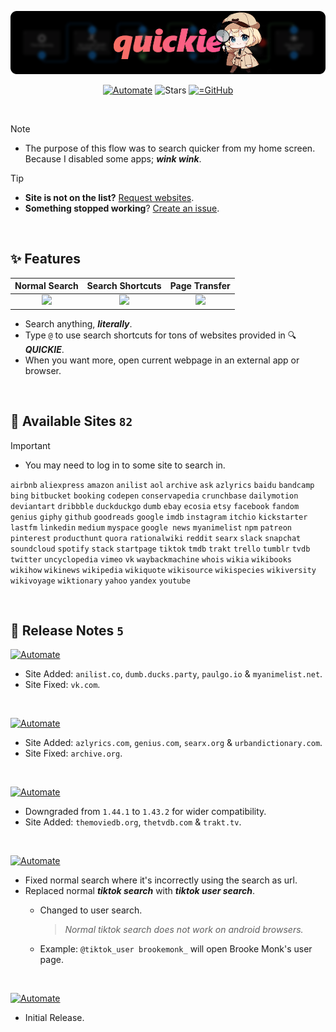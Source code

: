 <center><div align="center">

![Quickie](../.github/media/quickie/banner.png)

<a href="https://llamalab.com/automate/community/flows/48931"><img alt="Automate" src="https://img.shields.io/badge/Download-20B2AA?style=for-the-badge&color=16423C&logo=robotframework&logoColor=16423C&labelColor=C4DAD2"></a>
<img alt="Stars" src="https://img.shields.io/github/stars/rahaaatul/automate-flows?style=for-the-badge&label=Stars&logo=apachespark&logoColor=ff99c8&color=1b263b&labelColor=0d1b2a"></img>
<a href="https://github.com/rahaaatul/automate-flows/raw/refs/heads/main/Quickie/%F0%9F%94%8D%20Quickie.flo"><img alt="=GitHub" src="https://img.shields.io/badge/Download-20B2AA?style=for-the-badge&color=393646&logo=github&logoColor=393646&labelColor=F4EEE0"></a>
<!-- <img alt="forks" src="https://img.shields.io/github/forks/rahaaatul/automate-flows?style=for-the-badge&label=Forks&logo=stackshare&logoColor=green&color=0AC18E"></img> -->

</div></center>

<br>

> [!NOTE]
>
> - The purpose of this flow was to search quicker from my home screen.
> Because I disabled some apps; **_wink wink_**.

> [!TIP]
>
> - **Site is not on the list?** [Request websites](https://github.com/rahaaatul/automate-flows/discussions/9).
> - **Something stopped working**? [Create an issue](https://github.com/rahaaatul/automate-flows/issues).

<br>

## ✨ Features

| Normal Search | Search Shortcuts | Page Transfer |
|:---:|:---:|:---:|
|<a href="https://imgur.com/EOoS9zH"><img src="https://i.imgur.com/EOoS9zH.gif" /></a>|<a href="https://imgur.com/wlDoVKf"><img src="https://i.imgur.com/wlDoVKf.gif" /></a>|<a href="https://imgur.com/f5JCPr9"><img src="https://i.imgur.com/f5JCPr9.gif" /></a>|

- Search anything, **_literally_**.
- Type `@` to use search shortcuts for tons of websites provided in 🔍 **_QUICKIE_**.
- When you want more, open current webpage in an external app or browser.

<br>

## 📍 Available Sites `82`

> [!IMPORTANT] 
> - You may need to log in to some site to search in.

`airbnb` `aliexpress` `amazon` `anilist` `aol` `archive` `ask` `azlyrics` `baidu` `bandcamp` `bing` `bitbucket` `booking` `codepen` `conservapedia` `crunchbase` `dailymotion` `deviantart` `dribbble` `duckduckgo` `dumb` `ebay` `ecosia` `etsy` `facebook` `fandom` `genius` `giphy` `github` `goodreads` `google` `imdb` `instagram` `itchio` `kickstarter` `lastfm` `linkedin` `medium` `myspace` `google news` `myanimelist` `npm` `patreon` `pinterest` `producthunt` `quora` `rationalwiki` `reddit` `searx` `slack` `snapchat` `soundcloud` `spotify` `stack` `startpage` `tiktok` `tmdb` `trakt` `trello` `tumblr` `tvdb` `twitter` `uncyclopedia` `vimeo` `vk` `waybackmachine` `whois` `wikia` `wikibooks` `wikihow` `wikinews` `wikipedia` `wikiquote` `wikisource` `wikispecies` `wikiversity` `wikivoyage` `wiktionary` `yahoo` `yandex` `youtube`

<br>

## 🧵 Release Notes `5`

<a href="https://llamalab.com/automate/community/flows/48931"><img alt="Automate" src="https://img.shields.io/badge/Version_5-20B2AA?style=button&color=adb5bd"></a>

- Site Added: `anilist.co`, `dumb.ducks.party`, `paulgo.io` & `myanimelist.net`.
- Site Fixed: `vk.com`.

<br>

<a href="https://llamalab.com/automate/community/flows/48931"><img alt="Automate" src="https://img.shields.io/badge/Version_4-20B2AA?style=button&color=6c757d"></a>

- Site Added: `azlyrics.com`, `genius.com`, `searx.org` & `urbandictionary.com`.
- Site Fixed: `archive.org`.

<br>

<a href="https://llamalab.com/automate/community/flows/48931"><img alt="Automate" src="https://img.shields.io/badge/Version_3-20B2AA?style=button&color=495057"></a>

- Downgraded from `1.44.1` to `1.43.2` for wider compatibility.
- Site Added: `themoviedb.org`, `thetvdb.com` & `trakt.tv`.

<br>

<a href="https://llamalab.com/automate/community/flows/48931"><img alt="Automate" src="https://img.shields.io/badge/Version_2-20B2AA?style=button&color=343a40"></a>

 - Fixed normal search where it's incorrectly using the search as url.
 - Replaced normal ***tiktok search*** with ***tiktok user search***.
   - Changed to user search.

      > *Normal tiktok search does not work on android browsers.*

   - Example: `@tiktok_user brookemonk_` will open Brooke Monk's user page.

<br>

<a href="https://llamalab.com/automate/community/flows/48931"><img alt="Automate" src="https://img.shields.io/badge/Version_1-20B2AA?style=button&color=212529"></a>

- Initial Release.

<!-- <a href="https://llamalab.com/automate/community/flows/48931"><img alt="Automate" src="https://img.shields.io/badge/Version_6-20B2AA?style=button&color=ee9b00"></a> -->

<!-- <a href="https://llamalab.com/automate/community/flows/48931"><img alt="Automate" src="https://img.shields.io/badge/Version_7-20B2AA?style=button&color=ca6702"></a> -->

<!-- <a href="https://llamalab.com/automate/community/flows/48931"><img alt="Automate" src="https://img.shields.io/badge/Version_7-20B2AA?style=button&color=bb3e03"></a> -->

<!-- <a href="https://llamalab.com/automate/community/flows/48931"><img alt="Automate" src="https://img.shields.io/badge/Version_7-20B2AA?style=button&color=ae2012"></a> -->

<!-- <a href="https://llamalab.com/automate/community/flows/48931"><img alt="Automate" src="https://img.shields.io/badge/Version_7-20B2AA?style=button&color=9b2226"></a> -->
